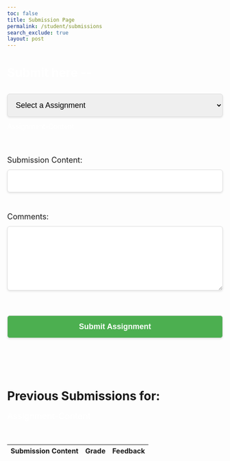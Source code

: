 ```yaml
---
toc: false
title: Submission Page
permalink: /student/submissions
search_exclude: true
layout: post
---
```


<title>Submission Form</title>
<style>
    /* ---------- Global Styles ---------- */
    #timer-container {
        text-align: center;
        font-size: 24px;
        font-family: Arial, sans-serif;
        margin-top: 20px;
    }
    #time-left {
        font-weight: bold;
        transition: color 0.3s ease;
    }
    select, input[type="url"], textarea, button, input[type="text"], input[type="range"] {
        width: 100%;
        padding: 15px; 
        font-size: 18px; 
        margin: 12px 0; 
        border: 1px solid #ddd;
        border-radius: 6px; 
        box-shadow: 0 2px 4px rgba(0, 0, 0, 0.1);
    }
    textarea {
        resize: vertical;
        min-height: 150px; 
    }
    button {
        background-color: #4CAF50;
        color: white;
        font-size: 18px; 
        font-weight: bold;
        cursor: pointer;
        transition: background-color 0.3s;
    }
    button:hover {
        background-color: #45A049;
    }
    .modal-content h2 {
        font-size: 28px; 
        color: white;
        margin-bottom: 20px;
    }
    .output-box {
        margin-top: 15px;
        font-size: 30px;
        color: #ffffff;
        animation: moving-glow2 2s infinite;
    }
    .Assignment-Name {
        font-size: 20px; 
        color: white;
    }
    .Assignment-Content {
        font-size: 16px; 
        color: white;
    }
    @keyframes moving-glow {
        0% {
            box-shadow: 0 0 10px rgba(81, 0, 255, 0.8);
        }
        50% {
            box-shadow: 0 0 30px rgba(81, 0, 255, 0.8);
        }
        100% {
            box-shadow: 0 0 10px rgba(81, 0, 255, 0.8);
        }
    }
    @keyframes moving-glow2 {
        0% {
            box-shadow: 0 0 10px rgba(0, 255, 162, 0.8);
        }
        50% {
            box-shadow: 0 0 30px rgba(0, 255, 162, 0.8);
        }
        100% {
            box-shadow: 0 0 10px rgba(0, 255, 162, 0.8);
        }
    }
    @keyframes shake {
        0%, 100% { transform: translateX(0); }
        10%, 30%, 50%, 70%, 90% { transform: translateX(-5px); }
        20%, 40%, 60%, 80% { transform: translateX(5px); }
    }
    .shake {
        animation: shake 0.5s infinite;
    }
    /* ---------- End Styles ---------- */
</style>

<div id="modal" class="modal">
    <div class="modal-content">
        <h2>Submit here --</h2>
        <!-- Dropdown with the "Seed" option included -->
        <select id="assignment-select">
            <option value="" disabled selected>Select a Assignment</option>
            <option value="Seed">Seed</option>
        </select>
    </div>
    <div class="Assignment-Content" id="Assignment-Content">Assignment-Content</div>
    <div id="timer-container">
        <p id="time-left"></p>
    </div>
    <br><br>
    <!-- Wrap submission content and comments in a section so we can inject Seed Tracker after it -->
    <div id="submission-section">
        <div>
            <label for="submissionContent" style="font-size: 18px;">Submission Content:</label>
            <input type="url" id="submissionContent" required />
        </div>
        <br><br>
        <div id="comment-section">
            <label for="comments" style="font-size: 18px;">Comments:</label>
            <textarea id="comments" rows="4" style="width: 100%;"></textarea>
        </div>
    </div>
    <br><br>
    <button id="submit-assignment">Submit Assignment</button>
    <br><br>
    <div class="output-box" id="outputBox"></div>
    <br><br>
    <h1>Previous Submissions for: </h1>
    <div class="Assignment-Name" id="Assignment-name">Assignment-Content</div>
    <br><br>
    <table id="submissions-table" style="width: 100%; margin-top: 20px;">
        <thead>
            <tr>
                <th>Submission Content</th>
                <th>Grade</th>
                <th>Feedback</th>
            </tr>
        </thead>
        <tbody>
            <!-- Submissions will be populated here -->
        </tbody>
    </table>
</div>

<script type="module">
    import { javaURI, fetchOptions } from '{{site.baseurl}}/assets/js/api/config.js';
    let selectedTask = "";
    let assignmentIds = [];
    let assignIndex = 0;
    let assignments;
    let userId = -1;

    // ----------------- Submission Button Logic -----------------
    document.getElementById("submit-assignment").addEventListener("click", Submit);
    function Submit() {
        let urllink_submit = javaURI + "/api/submissions/submit/";
        const submissionContent = document.getElementById('submissionContent').value;
        const comment = document.getElementById('comments').value;
        getUserId();
        if(userId === -1) {
            alert("Please login first");
            return;
        }
        const student_id = userId;
        const assigmentId = assignments[assignIndex - 1].id;
        urllink_submit += assigmentId.toString();
        const data = new FormData();
        data.append("studentId", student_id);
        data.append("content", submissionContent);
        data.append("comment", comment);

        fetch(urllink_submit, {
            method: 'POST',
            credentials: 'include',
            body: data,
        })
        .then(response => {
            const outputBox = document.getElementById('outputBox');
            if(response.ok) {
                outputBox.innerText = 'Successful Submission!';
                fetchSubmissions();
                return response.json();
            } else {
                outputBox.innerText = 'Failed Submission!';
                throw new Error('Failed to submit data: ' + response.statusText);
            }
        })
        .then(result => {
            console.log('Submission successful:', result);
        })
        .catch(error => {
            console.error('Error:', error);
        });
    }
    // ----------------- End Submission Logic -----------------

    // ----------------- Fetching Assignments & Submissions -----------------
    async function fetchAssignments() {
        try {
            const response = await fetch(javaURI + "/api/assignments/debug", {
                method: 'GET',
                headers: {'Content-Type': 'application/json'}
            });
            assignments = await response.json();
            populateAssignmentDropdown(assignments);
        } catch (error) {
            console.error('Error fetching tasks:', error);
        }
    }

    function populateAssignmentDropdown(Assignments) {
        const assignmentSelect = document.getElementById('assignment-select');
        // Loop through assignments and add options (besides the Seed option)
        Assignments.forEach(assignment => {
            const option = document.createElement('option');
            option.value = assignment.name;
            option.textContent = assignment.name;
            assignmentSelect.appendChild(option);
            assignmentIds.push(assignment.id);
        });
    }

    async function fetchSubmissions() {
        const urllink = javaURI + "/api/submissions/getSubmissions";
        await getUserId();
        try {
            const response = await fetch(`${urllink}/${userId}`, {
                method: 'GET',
                headers: {'Content-Type': 'application/json'}
            });
            const submissions = await response.json();
            populateSubmissionsTable(submissions);
        } catch (error) {
            console.error('Error fetching submissions:', error);
        }
    }

    function populateSubmissionsTable(submissions) {
        const tableBody = document.getElementById('submissions-table').querySelector('tbody');
        tableBody.innerHTML = "";
        submissions.forEach(submission => {
            if(submission.assignmentid == assignIndex) {
                const row = document.createElement('tr');
                const contentCell = document.createElement('td');
                contentCell.textContent = submission.content || 'N/A';
                row.appendChild(contentCell);
                const gradeCell = document.createElement('td');
                gradeCell.textContent = submission.grade || 'Ungraded';
                row.appendChild(gradeCell);
                const feedbackCell = document.createElement('td');
                feedbackCell.textContent = submission.feedback || 'No feedback yet';
                row.appendChild(feedbackCell);
                tableBody.appendChild(row);
            }
        });
    }

    async function getUserId() {
        const url_persons = `${javaURI}/api/person/get`;
        await fetch(url_persons, fetchOptions)
            .then(response => {
                if(!response.ok) { throw new Error(`Spring server response: ${response.status}`); }
                return response.json();
            })
            .then(data => { userId = data.id; })
            .catch(error => { console.error("Java Database Error:", error); });
    }
    // ----------------- End Fetching -----------------

    // ----------------- Assignment Select Event Listener -----------------
    document.getElementById("assignment-select").addEventListener("change", function() {
        selectedTask = this.value;
        assignIndex = this.selectedIndex;
        // If "Seed" is selected (exact match) then trigger the Seed Tracker pop-up
        if(selectedTask === "Seed") {
            // Hide the comment section
            document.getElementById("comment-section").style.display = "none";
            // Insert the Seed Tracker form immediately below the submission section (if not already there)
            if(!document.getElementById("seed-tracker-container")) {
                const seedTrackerHtml = `
                    <div id="seed-tracker-container" style="border: 1px solid #ccc; padding: 10px; margin-top: 10px;">
                        <h3>Seed Tracker</h3>
                        <div class="form-group">
                            <label for="studentName">Student Name</label>
                            <input type="text" id="studentName" placeholder="Enter your name" required>
                        </div>
                        <div class="form-group">
                            <label for="gradeRequest">Requested Grade (Seed)</label>
                            <input type="range" id="gradeRequest" min="0" max="1" step="0.1" value="0.5" oninput="document.getElementById('rangeValue').innerText=this.value">
                            <div class="range-value" id="rangeValue">0.5</div>
                        </div>
                        <div class="form-group">
                            <button onclick="submitEntry()">Submit Entry</button>
                        </div>
                        <div class="range-value" id="message"></div>
                    </div>
                `;
                document.getElementById("submission-section").insertAdjacentHTML('afterend', seedTrackerHtml);
            }
        } else {
            // If any other assignment is selected, show the comment section and remove the Seed Tracker if it exists
            document.getElementById("comment-section").style.display = "block";
            const seedTrackerContainer = document.getElementById("seed-tracker-container");
            if(seedTrackerContainer) {
                seedTrackerContainer.remove();
            }
        }
        // Update Assignment Content if available
        if(assignments && assignments[assignIndex-1]) {
            document.getElementById("Assignment-Content").innerText = assignments[assignIndex-1].description;
        }
        fetchSubmissions();
    });
    // ----------------- End Event Listener -----------------

    // ----------------- Seed Tracker Submit Entry Function -----------------
    // This function handles seed tracker submissions (dummy alert for now)
    window.submitEntry = function() {
        const studentName = document.getElementById("studentName").value;
        const gradeRequest = document.getElementById("gradeRequest").value;
        alert("Seed tracker submitted:\nStudent: " + studentName + "\nRequested Grade: " + gradeRequest);
        // Additional logic for seed tracker submission goes here
    }
    // ----------------- End Seed Tracker Function -----------------

    // ----------------- Initial Load -----------------
    getUserId();
    fetchSubmissions();
    fetchAssignments();
    // ----------------- End Load -----------------
</script>
